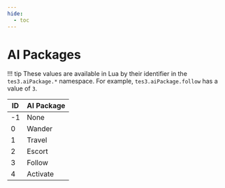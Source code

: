```yaml
---
hide:
  - toc
---
```


# AI Packages

!!! tip
	These values are available in Lua by their identifier in the `tes3.aiPackage.*` namespace. For example, `tes3.aiPackage.follow` has a value of `3`.

ID | AI Package
-- | ---------------
-1 | None
0  | Wander
1  | Travel
2  | Escort
3  | Follow
4  | Activate